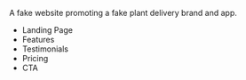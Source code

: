 A fake website promoting a fake plant delivery brand and app.

- Landing Page
- Features
- Testimonials
- Pricing
- CTA
